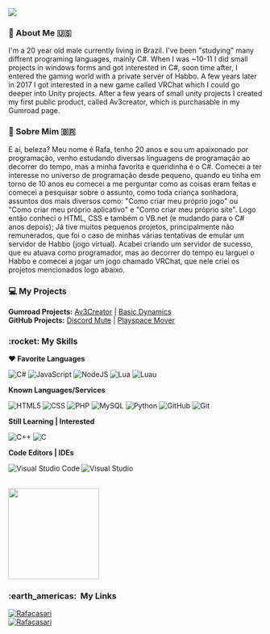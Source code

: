
![](https://komarev.com/ghpvc/?username=rafacasari&color=006bed)

<h3>📝&nbsp;About Me 🇺🇸</h3>

I'm a 20 year old male currently living in Brazil. I've been "studying" many diffrent programing languages, mainly C#. When I was ~10-11 I did small projects in windows forms and got interested in C#, soon time after, I entered the gaming world with a private server of Habbo. A few years later in 2017 I got interested in a new game called VRChat which I could go deeper into Unity projects. After a few years of small unity projects I created my first public product, called Av3creator, which is purchasable in my Gumroad page.

<h3>📝&nbsp;Sobre Mim 🇧🇷</h3>

E aí, beleza? Meu nome é Rafa, tenho 20 anos e sou um apaixonado por programação, venho estudando diversas linguagens de programação ao decorrer do tempo, mas a minha favorita e queridinha é o C#. Comecei a ter interesse no universo de programação desde pequeno, quando eu tinha em torno de 10 anos eu comecei a me perguntar como as coisas eram feitas e comecei a pesquisar sobre o assunto, como toda criança sonhadora, assuntos dos mais diversos como: "Como criar meu próprio jogo" ou "Como criar meu próprio aplicativo" e "Como criar meu próprio site". Logo então conheci o HTML, CSS e também o VB.net (e mudando para o C# anos depois); Já tive muitos pequenos projetos, principalmente não remunerados, que foi o caso de minhas várias tentativas de emular um servidor de Habbo (jogo virtual). Acabei criando um servidor de sucesso, que eu atuava como programador, mas ao decorrer do tempo eu larguei o Habbo e comecei a jogar um jogo chamado VRChat, que nele criei os projetos mencionados logo abaixo.

<h3>💻 My Projects</h3>

<b>Gumroad Projects:</b> [Av3Creator](https://gum.co/Av3Creator) | [Basic Dynamics](https://gum.co/BasicDynamics)</br>
<b>GitHub Projects:</b> [Discord Mute](https://github.com/Rafacasari/DiscordMute) | [Playspace Mover](https://github.com/Rafacasari/Playspace-Mover)

<h3>:rocket:&nbsp;My Skills </h3>

**❤ Favorite Languages**

  ![C#](https://img.shields.io/badge/-C%23-333333?style=flat&logo=Csharp&logoColor=00599C)
  ![JavaScript](https://img.shields.io/badge/-JavaScript-333333?style=flat&logo=javascript)
  ![NodeJS](https://img.shields.io/badge/-NodeJS-333333?style=flat&logo=node.js)
  ![Lua](https://img.shields.io/badge/-Lua-333333?style=flat&logo=lua)
  ![Luau](https://img.shields.io/badge/-Luau%20(Roblox)-333333?style=flat&logo=Roblox)

**Known Languages/Services**

  ![HTML5](https://img.shields.io/badge/-HTML5-333333?style=flat&logo=HTML5)
  ![CSS](https://img.shields.io/badge/-CSS-333333?style=flat&logo=CSS3&logoColor=1572B6)
  ![PHP](https://img.shields.io/badge/-PHP-333333?style=flat&logo=php)
  ![MySQL](https://img.shields.io/badge/-MySQL-333333?style=flat&logo=mysql)
  ![Python](https://img.shields.io/badge/-Python-333333?style=flat&logo=python)
  ![GitHub](https://img.shields.io/badge/-GitHub-333333?style=flat&logo=github)
  ![Git](https://img.shields.io/badge/-Git-333333?style=flat&logo=git)
    
**Still Learning | Interested**

  ![C++](https://img.shields.io/badge/-C++-333333?style=flat&logo=C%2B%2B&logoColor=00599C)
  ![C](https://img.shields.io/badge/-C-333333?style=flat&logo=C&logoColor=00599C)

**Code Editors | IDEs**

  ![Visual Studio Code](https://img.shields.io/badge/-Visual%20Studio%20Code-333333?style=flat&logo=visual-studio-code&logoColor=007ACC)
  ![Visual Studio](https://img.shields.io/badge/-Visual%20Studio-333333?style=flat&logo=visual-studio&logoColor=007ACC)


<br/>

<a href="https://github.com/Rafacasari">
  <img height="180em" src="https://github-readme-stats.vercel.app/api?username=Rafacasari&theme=dark&show_icons=true" />
</a>

<br/>

<h3> :earth_americas: &nbsp;My Links </h3> 

[![Rafacasari](https://img.shields.io/github/followers/rafacasari?label=follow&style=social)](https://github.com/Rafacasari)<br/>
[![Rafacasari](https://img.shields.io/twitter/follow/rafacasari?style=social)](https://twitter.com/rafacasari)
